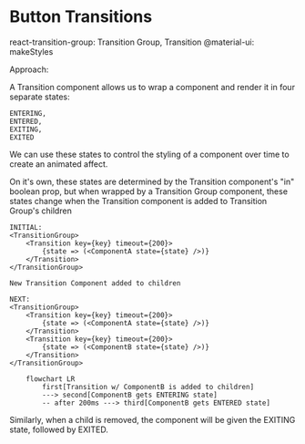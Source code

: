 # Button Transitions

react-transition-group: Transition Group, Transition
@material-ui: makeStyles

Approach:

A Transition component allows us to wrap a component and render it in four separate states:

    ENTERING,
    ENTERED,
    EXITING,
    EXITED

We can use these states to control the styling of a component over time to create an animated affect.

On it's own, these states are determined by the Transition component's "in" boolean prop, but when wrapped by a Transition Group component, these states change when the Transition component is added to Transition Group's children

    INITIAL:
    <TransitionGroup>
        <Transition key={key} timeout={200}>
            {state => (<ComponentA state={state} />)}
        </Transition>
    </TransitionGroup>

    New Transition Component added to children

    NEXT:
    <TransitionGroup>
        <Transition key={key} timeout={200}>
            {state => (<ComponentA state={state} />)}
        </Transition>
        <Transition key={key} timeout={200}>
            {state => (<ComponentB state={state} />)}
        </Transition>
    </TransitionGroup>

```mermaid
    flowchart LR
        first[Transition w/ ComponentB is added to children]
        ---> second[ComponentB gets ENTERING state]
        -- after 200ms ---> third[ComponentB gets ENTERED state]

```

Similarly, when a child is removed, the component will be given the EXITING state, followed by EXITED.
